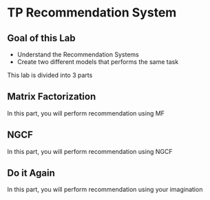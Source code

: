 # TP Recommendation System

## Goal of this Lab

* Understand the Recommendation Systems
* Create two different models that performs the same task

This lab is divided into 3 parts

## Matrix Factorization

In this part, you will perform recommendation using MF

## NGCF

In this part, you will perform recommendation using NGCF

## Do it Again

In this part, you will perform recommendation using your imagination
